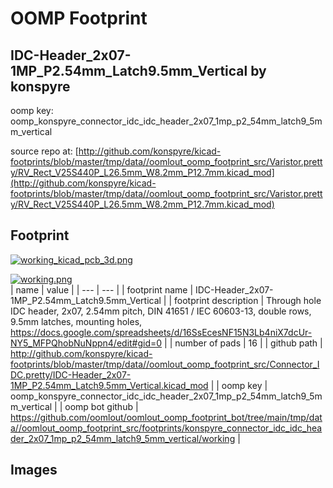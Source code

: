 # OOMP Footprint  
## IDC-Header_2x07-1MP_P2.54mm_Latch9.5mm_Vertical  by konspyre  
  
oomp key: oomp_konspyre_connector_idc_idc_header_2x07_1mp_p2_54mm_latch9_5mm_vertical  
  
source repo at: [http://github.com/konspyre/kicad-footprints/blob/master/tmp/data//oomlout_oomp_footprint_src/Varistor.pretty/RV_Rect_V25S440P_L26.5mm_W8.2mm_P12.7mm.kicad_mod](http://github.com/konspyre/kicad-footprints/blob/master/tmp/data//oomlout_oomp_footprint_src/Varistor.pretty/RV_Rect_V25S440P_L26.5mm_W8.2mm_P12.7mm.kicad_mod)  
## Footprint  
  
[![working_kicad_pcb_3d.png](working_kicad_pcb_3d_600.png)](working_kicad_pcb_3d.png)  
  
[![working.png](working_600.png)](working.png)  
| name | value | 
| --- | --- | 
| footprint name | IDC-Header_2x07-1MP_P2.54mm_Latch9.5mm_Vertical | 
| footprint description | Through hole IDC header, 2x07, 2.54mm pitch, DIN 41651 / IEC 60603-13, double rows, 9.5mm latches, mounting holes, https://docs.google.com/spreadsheets/d/16SsEcesNF15N3Lb4niX7dcUr-NY5_MFPQhobNuNppn4/edit#gid=0 | 
| number of pads | 16 | 
| github path | http://github.com/konspyre/kicad-footprints/blob/master/tmp/data//oomlout_oomp_footprint_src/Connector_IDC.pretty/IDC-Header_2x07-1MP_P2.54mm_Latch9.5mm_Vertical.kicad_mod | 
| oomp key | oomp_konspyre_connector_idc_idc_header_2x07_1mp_p2_54mm_latch9_5mm_vertical | 
| oomp bot github | https://github.com/oomlout/oomlout_oomp_footprint_bot/tree/main/tmp/data//oomlout_oomp_footprint_src/footprints/konspyre_connector_idc_idc_header_2x07_1mp_p2_54mm_latch9_5mm_vertical/working | 
## Images  
